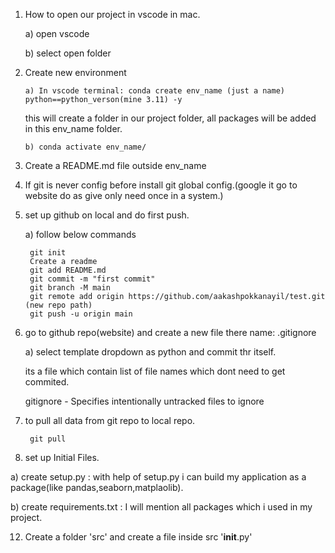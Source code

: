 
1) How to open our project in vscode in mac.
   
    a) open vscode
   
    b) select open folder

3) Create new environment
   
       a) In vscode terminal: conda create env_name (just a name) python==python_verson(mine 3.11) -y
   
   this will create a folder in our project folder, all packages will be added in this env_name folder.
   
       b) conda activate env_name/

6) Create a README.md file outside env_name

7) If git is never config before install git global config.(google it go to website do as give only need once in a system.)

8) set up github on local and do first push.
   
    a) follow below commands
   
        git init
        Create a readme
        git add README.md
        git commit -m "first commit"
        git branch -M main
        git remote add origin https://github.com/aakashpokkanayil/test.git  (new repo path)
        git push -u origin main
   

9) go to github repo(website) and create a new file there name: .gitignore
    
    a) select template dropdown as python and commit thr itself.
    
    its a file which contain list of file names which dont need to get commited.
    
    gitignore - Specifies intentionally untracked files to ignore
    


10) to pull all  data from git repo to local repo.

         git pull
    


11) set up Initial Files.
    
  a) create setup.py : with help of setup.py i can build my application as a package(like pandas,seaborn,matplaolib).
  
  b) create requirements.txt : I will mention all packages which i used in my project.


12) Create a folder 'src' and create a file inside src '__init__.py'
